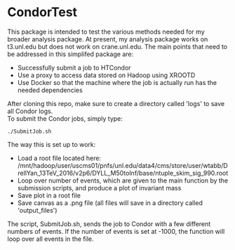 # CondorTest
This package is intended to test the various methods needed for my broader analysis package. At present, my analysis package works on t3.unl.edu but does not work on crane.unl.edu. The main points that need to be addressed in this simplifed package are:
- Successfully submit a job to HTCondor  
- Use a proxy to access data stored on Hadoop using XROOTD  
- Use Docker so that the machine where the job is actually run has the needed dependencies  

After cloning this repo, make sure to create a directory called 'logs' to save all Condor logs.  
To submit the Condor jobs, simply type:  
```
./SubmitJob.sh
```
The way this is set up to work:  
- Load a root file located here: /mnt/hadoop/user/uscms01/pnfs/unl.edu/data4/cms/store/user/wtabb/DrellYan_13TeV_2016/v2p6/DYLL_M50toInf/base/ntuple_skim_sig_990.root  
- Loop over number of events, which are given to the main function by the submission scripts, and produce a plot of invariant mass  
- Save plot in a root file  
- Save canvas as a .png file (all files will save in a directory called 'output_files')   

The script, SubmitJob.sh, sends the job to Condor with a few different numbers of events. If the number of events is set at -1000, the function will loop over all events in the file.

